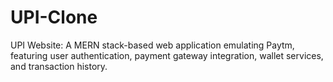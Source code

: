 # UPI-Clone
UPI Website: A MERN stack-based web application emulating Paytm, featuring user authentication, payment gateway integration, wallet services, and transaction history.
